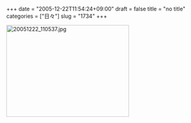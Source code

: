 +++
date = "2005-12-22T11:54:24+09:00"
draft = false
title = "no title"
categories = ["日々"]
slug = "1734"
+++

<img src="http://ieiriblog.img.jugem.cc/20051222_110537.jpg" class="pict" width="320" height="240" alt="20051222_110537.jpg" />
